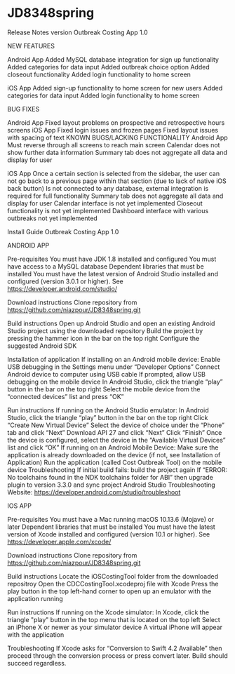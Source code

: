 # JD8348spring

Release Notes version Outbreak Costing App 1.0

NEW FEATURES

Android App
Added MySQL database integration for sign up functionality
Added categories for data input
Added outbreak choice option
Added closeout functionality
Added login functionality to home screen

iOS App
Added sign-up functionality to home screen for new users
Added categories for data input
Added login functionality to home screen


BUG FIXES

Android App
Fixed layout problems on prospective and retrospective hours screens
iOS App
Fixed login issues and frozen pages
Fixed layout issues with spacing of text
KNOWN BUGS/LACKING FUNCTIONALITY
Android App
Must reverse through all screens to reach main screen
Calendar does not show further data information
Summary tab does not aggregate all data and display for user

iOS App
Once a certain section is selected from the sidebar, the user can not go back to a previous page within that section (due to lack of native iOS back button)
Is not connected to any database, external integration is required for full functionality
Summary tab does not aggregate all data and display for user
Calendar interface is not yet implemented
Closeout functionality is not yet implemented
Dashboard interface with various outbreaks not yet implemented


Install Guide Outbreak Costing App 1.0

ANDROID APP

Pre-requisites 
You must have JDK 1.8 installed and configured 
You must have access to a MySQL database
Dependent libraries that must be installed
You must have the latest version of Android Studio installed and configured (version 3.0.1 or higher). See https://developer.android.com/studio/

Download instructions
Clone repository from https://github.com/niazpour/JD8348spring.git

Build instructions
Open up Android Studio and open an existing Android Studio project using the downloaded repository
Build the project by pressing the hammer icon in the bar on the top right
Configure the suggested Android SDK

Installation of application
If installing on an Android mobile device:
Enable USB debugging in the Settings menu under “Developer Options”
Connect Android device to computer using USB cable
If prompted, allow USB debugging on the mobile device
In Android Studio, click the triangle “play” button in the bar on the top right 
Select the mobile device from the “connected devices” list and press “OK”

Run instructions
If running on the Android Studio emulator:
In Android Studio, click the triangle “play” button in the bar on the top right 
Click “Create New Virtual Device”
Select the device of choice under the “Phone” tab and click “Next”
Download API 27 and click “Next”
Click “Finish”
Once the device is configured, select the device in the “Available Virtual Devices” list and click “OK”
If running on an Android Mobile Device:
Make sure the application is already downloaded on the device (if not, see Installation of Application)
Run the application (called Cost Outbreak Tool) on the mobile device
Troubleshooting
If initial build fails: build the project again
If “ERROR: No toolchains found in the NDK toolchains folder for ABI” then upgrade plugin to version 3.3.0 and sync project
Android Studio Troubleshooting Website: https://developer.android.com/studio/troubleshoot 

IOS APP

Pre-requisites 
You must have a Mac running macOS 10.13.6 (Mojave) or later
Dependent libraries that must be installed
You must have the latest version of Xcode installed and configured (version 10.1 or higher). See https://developer.apple.com/xcode/

Download instructions
Clone repository from https://github.com/niazpour/JD8348spring.git

Build instructions
Locate the iOSCostingTool folder from the downloaded repositroy
Open the CDCCostingTool.xcodeproj file with Xcode
Press the play button in the top left-hand corner to open up an emulator with the application running

Run instructions
If running on the Xcode simulator:
In Xcode, click the triangle "play" button in the top menu that is located on the top left
Select an iPhone X or newer as your simulator device
A virtual iPhone will appear with the application 

Troubleshooting
If Xcode asks for “Conversion to Swift 4.2 Available” then proceed through the conversion process or press convert later. Build should succeed regardless.
	


